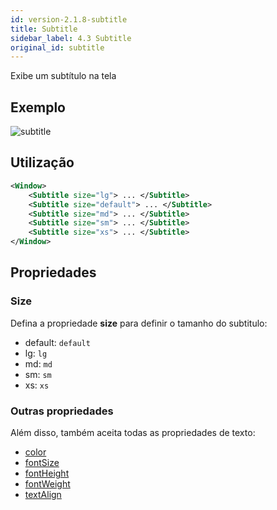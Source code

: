 ```yaml
---
id: version-2.1.8-subtitle
title: Subtitle
sidebar_label: 4.3 Subtitle
original_id: subtitle
---
```


Exibe um subtítulo na tela

## Exemplo

![subtitle](assets/images_components/v2.0.0/subtitle.jpg)

## Utilização

```xml
<Window>
    <Subtitle size="lg"> ... </Subtitle>
    <Subtitle size="default"> ... </Subtitle>
    <Subtitle size="md"> ... </Subtitle>
    <Subtitle size="sm"> ... </Subtitle>
    <Subtitle size="xs"> ... </Subtitle>
</Window>
```

## Propriedades

### Size

Defina a propriedade **size** para definir o tamanho do subtitulo:

* default: `default`
* lg: `lg`
* md: `md`
* sm: `sm`
* xs: `xs`

### Outras propriedades

Além disso, também aceita todas as propriedades de texto:

* [color](colorText.md)
* [fontSize](fontSizes.md)
* [fontHeight](fontHeight.md)
* [fontWeight](fontWeight.md)
* [textAlign](textAlign.md)
